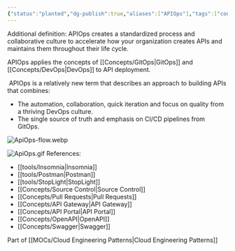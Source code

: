 ```yaml
---
{"status":"planted","dg-publish":true,"aliases":["APIOps"],"tags":["concept/SRE/cloud"],"definition":"APIOps denotes a process that prepares API definitions for deployment. This process is supposed to ensure that the definitions are valid and tested on the base of the API guideline.","ms-learn-url":"https://azure.github.io/apiops/apiops/0-labPrerequisites/","github-url":"https://github.com/Azure/apiops","creation_date":"2024-05-02 16:34","permalink":"/concepts/application-interface-operations/","dgPassFrontmatter":true}
---
```


Additional definition: APIOps creates a standardized process and collaborative culture to accelerate how your organization creates APIs and maintains them throughout their life cycle.

APIOps applies the concepts of [[Concepts/GitOps\|GitOps]] and [[Concepts/DevOps\|DevOps]] to API deployment.

 APIOps is a relatively new term that describes an approach to building APIs that combines:

- The automation, collaboration, quick iteration and focus on quality from a thriving DevOps culture.
- The single source of truth and emphasis on CI/CD pipelines from GitOps.

![ApiOps-flow.webp](/img/user/images/ApiOps-flow.webp)

![ApiOps.gif](/img/user/images/ApiOps.gif)
References:
- [[tools/Insomnia\|Insomnia]]
- [[tools/Postman\|Postman]]
- [[tools/StopLight\|StopLight]]
- [[Concepts/Source Control\|Source Control]]
- [[Concepts/Pull Requests\|Pull Requests]]
- [[Concepts/API Gateway\|API Gateway]]
- [[Concepts/API Portal\|API Portal]]
- [[Concepts/OpenAPI\|OpenAPI]]
- [[Concepts/Swagger\|Swagger]]


Part of [[MOCs/Cloud Engineering Patterns\|Cloud Engineering Patterns]]
